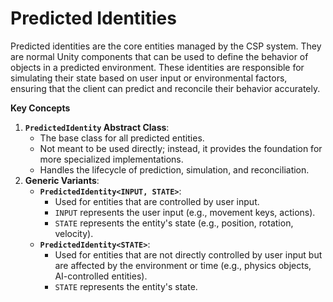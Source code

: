 # Predicted Identities

Predicted identities are the core entities managed by the CSP system. They are normal Unity components that can be used to define the behavior of objects in a predicted environment. These identities are responsible for simulating their state based on user input or environmental factors, ensuring that the client can predict and reconcile their behavior accurately.

**Key Concepts**

1. **`PredictedIdentity` Abstract Class**:
   * The base class for all predicted entities.
   * Not meant to be used directly; instead, it provides the foundation for more specialized implementations.
   * Handles the lifecycle of prediction, simulation, and reconciliation.
2. **Generic Variants**:
   * **`PredictedIdentity<INPUT, STATE>`**:
     * Used for entities that are controlled by user input.
     * `INPUT` represents the user input (e.g., movement keys, actions).
     * `STATE` represents the entity's state (e.g., position, rotation, velocity).
   * **`PredictedIdentity<STATE>`**:
     * Used for entities that are not directly controlled by user input but are affected by the environment or time (e.g., physics objects, AI-controlled entities).
     * `STATE` represents the entity's state.
